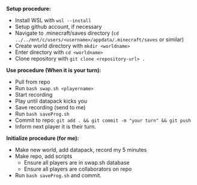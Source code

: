 **Setup procedure:**
- Install WSL with `wsl --install`
- Setup github account, if necessary
- Navigate to .minecraft/saves directory (`cd ../../mnt/c/users/<username>/appdata/.minecraft/saves` or similar)
- Create world directory with `mkdir <worldname>`
- Enter directory with `cd <worldname>`
- Clone repository with `git clone <repository-url> .`

**Use procedure (When it is your turn):**
- Pull from repo
- Run `bash swap.sh <playername>`
- Start recording
- Play until datapack kicks you
- Save recording (send to me)
- Run `bash saveProg.sh`
- Commit to repo: `git add . && git commit -m "your turn" && git push`
- Inform next player it is their turn.

**Initialize procedure (for me):**
- Make new world, add datapack, record my 5 minutes
- Make repo, add scripts
  - Ensure all players are in swap.sh database
  - Ensure all players are collaborators on repo
- Run `bash saveProg.sh` and commit.
